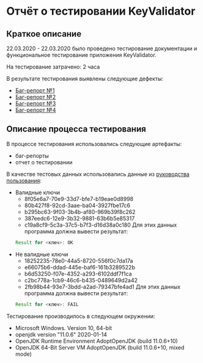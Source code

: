 # Отчёт о тестировании KeyValidator

## Краткое описание

22.03.2020 - 22.03.2020 было проведено тестирование документации и функциональное тестирование  приложения KeyValidator.

На тестирование затрачено: 2 часа

В результате тестирования выявлены следующие дефекты:
* [Баг-репорт №1](https://github.com/Ann-Zol/java-qa-1.1/issues/1)
* [Баг-репорт №2](https://github.com/Ann-Zol/java-qa-1.1/issues/2)
* [Баг-репорт №3](https://github.com/Ann-Zol/java-qa-1.1/issues/3)
* [Баг-репорт №4](https://github.com/Ann-Zol/java-qa-1.1/issues/4)

## Описание процесса тестирования

В процессе тестирования использовались следующие артефакты:
* баг-репорты
* отчет о тестировании


В качестве тестовых данных использовались данные из [руководства пользования](https://github.com/netology-code/javaqa-homeworks/blob/master/intro/user-manual.md):
* Валидные ключи
	* 8f05e6a7-70e9-33d7-bfe7-b19eae0d8998
	* 80b427f8-92cd-3aae-ba04-3927fbe17c6
	* b295bc63-9f03-3b4b-af80-969b39f8c262
	* 387eedc6-12e9-3b32-9881-63b6b5e85317
	* c19a8cf9-5c3a-37c5-b7f3-d16d38a0c180
	Для этих данных программа должна вывести результат:
	```java
	Result for <ключ>: OK
	```
* Не валидные ключи
	* 18252235-78e0-44a5-8720-556f0c7da17a
	* e66075b6-ddad-445e-baf6-161b3289522b
	* b6d53250-f07e-4352-a293-6102ddf7f1ca
	* c2bc778a-1cb9-46c6-b435-0489649d2a42
	* 2fb98b44-93e7-3bdd-a2ad-79347bfe4ad1
	Для этих данных программа должна вывести результат:
	```java
	Result for <ключ>: FAIL
	```

Тестирование производилось в следующем окружении:
* Microsoft Windows. Version 10, 64-bit
* openjdk version "11.0.6" 2020-01-14
* OpenJDK Runtime Environment AdoptOpenJDK (build 11.0.6+10)
* OpenJDK 64-Bit Server VM AdoptOpenJDK (build 11.0.6+10, mixed mode)